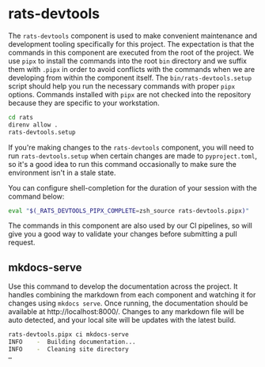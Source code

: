 # rats-devtools

The `rats-devtools` component is used to make convenient maintenance and development tooling
specifically for this project. The expectation is that the commands in this component are executed
from the root of the project. We use `pipx` to install the commands into the root `bin` directory
and we suffix them with `.pipx` in order to avoid conflicts with the commands when we are
developing from within the component itself. The `bin/rats-devtools.setup` script should help you
run the necessary commands with proper `pipx` options. Commands installed with `pipx` are not
checked into the repository because they are specific to your workstation.

```bash
cd rats
direnv allow .
rats-devtools.setup
```

If you're making changes to the `rats-devtools` component, you will need to run
`rats-devtools.setup` when certain changes are made to `pyproject.toml`, so it's a good idea to run
this command occasionally to make sure the environment isn't in a stale state.

You can configure shell-completion for the duration of your session with the command below:

``` bash
eval "$(_RATS_DEVTOOLS_PIPX_COMPLETE=zsh_source rats-devtools.pipx)"
```

The commands in this component are also used by our CI pipelines, so will give you a good way
to validate your changes before submitting a pull request.

## mkdocs-serve

Use this command to develop the documentation across the project. It handles combining the markdown
from each component and watching it for changes using `mkdocs serve`. Once running, the
documentation should be available at http://localhost:8000/. Changes to any markdown file will be
auto detected, and your local site will be updates with the latest build.

```bash
rats-devtools.pipx ci mkdocs-serve
INFO    -  Building documentation...
INFO    -  Cleaning site directory
…
```
